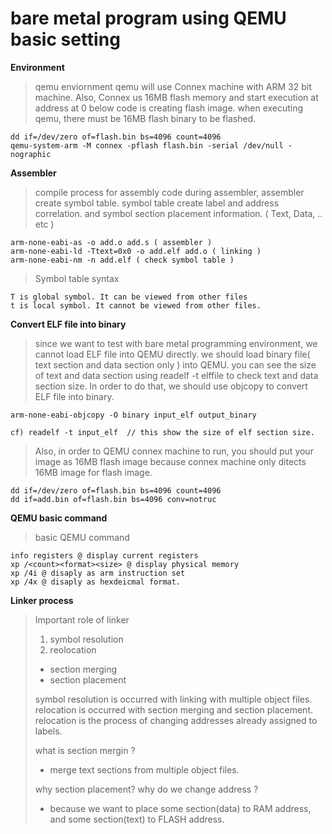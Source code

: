 # bare metal program using QEMU basic setting
**Environment**
>qemu enviornment
>qemu will use Connex machine with ARM 32 bit machine. Also, Connex us 16MB flash memory and start execution at address at 0
>below code is creating flash image. when executing qemu, there must be 16MB flash binary to be flashed.
>
```
dd if=/dev/zero of=flash.bin bs=4096 count=4096
qemu-system-arm -M connex -pflash flash.bin -serial /dev/null -nographic
```

**Assembler**
>compile process for assembly code
>during assembler, assembler create symbol table.
> symbol table create label and address correlation.
> and symbol section placement information. ( Text, Data, .. etc )
```
arm-none-eabi-as -o add.o add.s ( assembler )
arm-none-eabi-ld -Ttext=0x0 -o add.elf add.o ( linking )
arm-none-eabi-nm -n add.elf ( check symbol table )
```
>Symbol table syntax
```
T is global symbol. It can be viewed from other files
t is local symbol. It cannot be viewed from other files.
```

**Convert ELF file into binary**
> since we want to test with bare metal programming environment,
> we cannot load ELF file into QEMU directly. 
> we should load binary file( text section and data section only ) into QEMU.
> you can see the size of text and data section using readelf -t elffile to check text and data section size.
> In order to do that, we should use objcopy to convert ELF file into binary.
```
arm-none-eabi-objcopy -O binary input_elf output_binary

cf) readelf -t input_elf  // this show the size of elf section size.
```

> Also, in order to QEMU connex machine to run, you should put your image as 16MB flash image
> because connex machine only ditects 16MB image for flash image.
```
dd if=/dev/zero of=flash.bin bs=4096 count=4096
dd if=add.bin of=flash.bin bs=4096 conv=notruc
```

**QEMU basic command**
> basic QEMU command
```
info registers @ display current registers
xp /<count><format><size> @ display physical memory
xp /4i @ disaply as arm instruction set
xp /4x @ disaply as hexdeicmal format.
```

**Linker process**
> Important role of linker
>1. symbol resolution
>2. reolocation
> * section merging
> * section placement
>
> symbol resolution is occurred with linking with multiple object files.
> relocation is occurred with section merging and section placement.
> relocation is the process of changing addresses already assigned to labels.
>
> what is section mergin ?
> * merge text sections from multiple object files.
>
> why section placement? why do we change address ?
> * because we want to place some section(data) to RAM address, and some section(text) to FLASH address.






